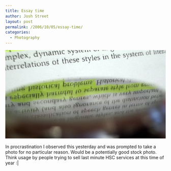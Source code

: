 ```yaml
---
title: Essay time
author: Josh Street
layout: post
permalink: /2006/10/05/essay-time/
categories:
  - Photography
---
```

![Essay Time][1]

In procrastination I observed this yesterday and was prompted to take a photo for no particular reason. Would be a potentially good stock photo. Think usage by people trying to sell last minute HSC services at this time of year :|

 [1]: /blog/wp-content/2006/10/essaytime.jpg